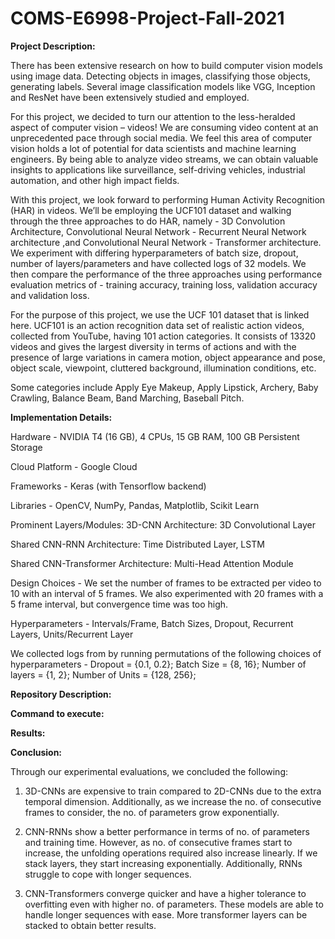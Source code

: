 # COMS-E6998-Project-Fall-2021

**Project Description:**

There has been extensive research on how to build computer vision models using image data. Detecting objects in images, classifying those objects, generating labels. Several image classification models like VGG, Inception and ResNet have been extensively studied and employed.

For this project, we decided to turn our attention to the less-heralded aspect of computer vision – videos! We are consuming video content at an unprecedented pace through social media. We feel this area of computer vision holds a lot of potential for data scientists and machine learning engineers. By being able to analyze video streams, we can obtain valuable insights to applications like surveillance, self-driving vehicles, industrial automation, and other high impact fields.

With this project, we look forward to performing Human Activity Recognition (HAR) in videos. We’ll be employing the UCF101 dataset and walking through the three approaches to do HAR, namely - 3D Convolution Architecture, Convolutional Neural Network - Recurrent Neural Network architecture ,and Convolutional Neural Network - Transformer architecture.
We experiment with differing hyperparameters of batch size, dropout, number of layers/parameters and have collected logs of 32 models. We then compare the performance of the three approaches using performance evaluation metrics of - training accuracy, training loss, validation accuracy and validation loss.

For the purpose of this project, we use the UCF 101 dataset that is linked here. 
UCF101 is an action recognition data set of realistic action videos, collected from YouTube, having 101 action categories. It consists of 13320 videos and  gives the largest diversity in terms of actions and with the presence of large variations in camera motion, object appearance and pose, object scale, viewpoint, cluttered background, illumination conditions, etc.

Some categories include Apply Eye Makeup, Apply Lipstick, Archery, Baby Crawling, Balance Beam, Band Marching, Baseball Pitch.

**Implementation Details:**

Hardware - NVIDIA T4 (16 GB), 4 CPUs, 15 GB RAM, 100 GB Persistent Storage

Cloud Platform - Google Cloud

Frameworks - Keras (with Tensorflow backend)

Libraries - OpenCV, NumPy, Pandas, Matplotlib, Scikit Learn

Prominent Layers/Modules:  3D-CNN Architecture: 3D Convolutional Layer

Shared CNN-RNN Architecture: Time Distributed Layer, LSTM

Shared CNN-Transformer Architecture: Multi-Head Attention Module

Design Choices -  We set the number of frames to be extracted per video to 10 with an interval of 5 frames. We also experimented with 20 frames with a 5 frame interval, but convergence time was too high.

Hyperparameters - Intervals/Frame, Batch Sizes, Dropout, Recurrent Layers, Units/Recurrent Layer

We collected logs from by running permutations of  the following choices of hyperparameters -
Dropout = {0.1, 0.2}; Batch Size = {8, 16}; Number of layers = {1, 2}; Number of Units = {128, 256};


**Repository Description:**



**Command to execute:**



**Results:**


**Conclusion:**

Through our experimental evaluations, we concluded the following:
1. 3D-CNNs are expensive to train compared to 2D-CNNs due to the extra temporal dimension. Additionally, as we increase the no. of consecutive frames to consider, the no. of parameters grow exponentially.

2. CNN-RNNs show a better performance in terms of no. of parameters and training time. However, as no. of consecutive frames start to increase, the unfolding operations required also increase linearly. If we stack layers, they start increasing exponentially. Additionally, RNNs struggle to cope with longer sequences.

3. CNN-Transformers converge quicker and have a higher tolerance to overfitting even with higher no. of parameters. These models are able to handle longer sequences with ease. More transformer layers can be stacked to obtain better results.



